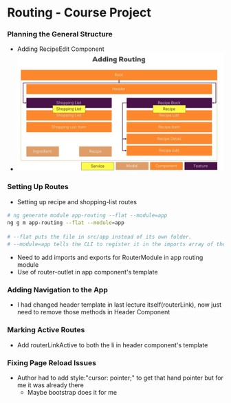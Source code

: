 # Routing - Course Project

### Planning the General Structure

* Adding RecipeEdit Component
* ![Routing](src/assets/routing.png)

### Setting Up Routes

* Setting up recipe and shopping-list routes
```sh
# ng generate module app-routing --flat --module=app
ng g m app-routing --flat --module=app

# --flat puts the file in src/app instead of its own folder.
# --module=app tells the CLI to register it in the imports array of the AppModule
```
* Need to add imports and exports for RouterModule in app routing module
* Use of router-outlet in app component's template

### Adding Navigation to the App

* I had changed header template in last lecture itself(routerLink), now just need to remove those methods in Header Component

### Marking Active Routes

* Add routerLinkActive to both the li in header component's template

### Fixing Page Reload Issues

* Author had to add style:"cursor: pointer;" to get that hand pointer but for me it was already there
  * Maybe bootstrap does it for me